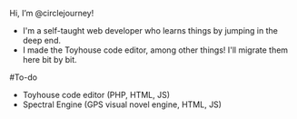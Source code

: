 Hi, I’m @circlejourney! 
- I'm a self-taught web developer who learns things  by jumping in the deep end.
- I made the Toyhouse code editor, among other things! I'll migrate them here bit by bit.

#To-do
- Toyhouse code editor (PHP, HTML, JS)
- Spectral Engine (GPS visual novel engine, HTML, JS)
